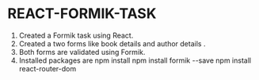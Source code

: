 # REACT-FORMIK-TASK

1. Created a Formik task using React.
2. Created a two forms like book details and author details .
3. Both forms are validated using Formik.
4. Installed packages are
    npm install
    npm install formik --save
    npm install react-router-dom
    
